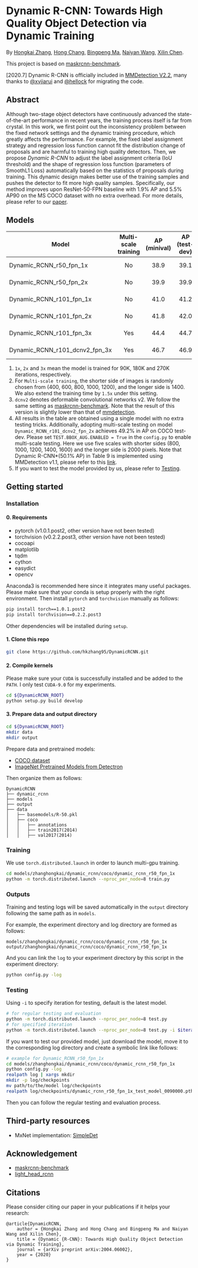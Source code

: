 # Dynamic R-CNN: Towards High Quality Object Detection via Dynamic Training

By [Hongkai Zhang](https://hkzhang95.github.io/), [Hong Chang](https://scholar.google.com/citations?user=LX6MnNsAAAAJ&hl=en), [Bingpeng Ma](http://people.ucas.edu.cn/~bpma), [Naiyan Wang](https://winsty.net/), [Xilin Chen](http://vipl.ict.ac.cn/en/people/~xlchen).

This project is based on [maskrcnn-benchmark](https://github.com/facebookresearch/maskrcnn-benchmark).

[2020.7] Dynamic R-CNN is officially included in [MMDetection V2.2](https://github.com/open-mmlab/mmdetection/tree/master/configs/dynamic_rcnn), many thanks to [@xvjiarui](https://github.com/xvjiarui) and [@hellock](https://github.com/hellock) for migrating the code.

## Abstract

Although two-stage object detectors have continuously advanced the state-of-the-art performance in recent years, the training process itself is far from crystal. In this work, we first point out the inconsistency problem between the fixed network settings and the dynamic training procedure, which greatly affects the performance. For example, the fixed label assignment strategy and regression loss function cannot fit the distribution change of proposals and are harmful to training high quality detectors. Then, we propose *Dynamic R-CNN* to adjust the label assignment criteria (IoU threshold) and the shape of regression loss function (parameters of SmoothL1 Loss) automatically based on the statistics of proposals during training. This dynamic design makes better use of the training samples and pushes the detector to fit more high quality samples. Specifically, our method improves upon ResNet-50-FPN baseline with 1.9% AP and 5.5% AP90 on the MS COCO dataset with no extra overhead. For more details, please refer to our [paper](https://arxiv.org/abs/2004.06002).

## Models

Model | Multi-scale training | AP (minival) | AP (test-dev) | Trained model
--- |:---:|:---:|:---:|:---:
Dynamic_RCNN_r50_fpn_1x | No | 38.9 | 39.1 | [Google Drive](https://drive.google.com/open?id=1vFKc3FIw26uMTY92cyME0hcHbr5f4MR1)
Dynamic_RCNN_r50_fpn_2x | No | 39.9 | 39.9 | [Google Drive](https://drive.google.com/open?id=1zHXIshC7qbK_Jn9BiribtaJ1pe_NZ6WL)
Dynamic_RCNN_r101_fpn_1x | No | 41.0 | 41.2 | [Google Drive](https://drive.google.com/open?id=1ARhu8Eynnbj1R4Oh-_mw1UZ4WsLg9kQK)
Dynamic_RCNN_r101_fpn_2x | No | 41.8 | 42.0 | [Google Drive](https://drive.google.com/open?id=16eS1W39hnYtwsOLoQ5xTrYxAvlB689Xi)
Dynamic_RCNN_r101_fpn_3x | Yes | 44.4 | 44.7 | [Google Drive](https://drive.google.com/open?id=19NxzuMBQf2H7MAzflhg6_TgkPgz4AvyC)
Dynamic_RCNN_r101_dcnv2_fpn_3x | Yes | 46.7 | 46.9 | [Google Drive](https://drive.google.com/open?id=1VGFsaPZRrQ4dSV8APDTaueCEzu4dKSVM)

1. `1x`, `2x` and `3x` mean the model is trained for 90K, 180K and 270K iterations, respectively.
2. For `Multi-scale training`, the shorter side of images is randomly chosen from (400, 600, 800, 1000, 1200), and the longer side is 1400. We also extend the training time by `1.5x` under this setting.
3. `dcnv2` denotes deformable convolutional networks v2. We follow the same setting as [maskrcnn-benchmark](https://github.com/facebookresearch/maskrcnn-benchmark). Note that the result of this version is slightly lower than that of [mmdetection](https://github.com/open-mmlab/mmdetection).
4. All results in the table are obtained using a single model with no extra testing tricks. Additionally, adopting multi-scale testing on model `Dynamic_RCNN_r101_dcnv2_fpn_2x` achieves 49.2% in AP on COCO test-dev. Please set `TEST.BBOX_AUG.ENABLED = True` in the `config.py` to enable multi-scale testing. Here we use five scales with shorter sides (800, 1000, 1200, 1400, 1600) and the longer side is 2000 pixels. Note that Dynamic R-CNN*(50.1% AP) in Table 9 is implemented using MMDetection v1.1, please refer to this [link](https://github.com/hkzhang95/DynamicRCNN-mmdetV1.1/blob/master/configs/dynamic_rcnn).
5. If you want to test the model provided by us, please refer to [Testing](#Testing).

## Getting started

### Installation
#### 0. Requirements
- pytorch (v1.0.1.post2, other version have not been tested)
- torchvision (v0.2.2.post3, other version have not been tested)
- cocoapi
- matplotlib
- tqdm
- cython
- easydict
- opencv

Anaconda3 is recommended here since it integrates many useful packages. Please make sure that your conda is setup properly with the right environment. Then install `pytorch` and `torchvision` manually as follows:

```bash
pip install torch==1.0.1.post2
pip install torchvision==0.2.2.post3
```

Other dependencies will be installed during `setup`.

#### 1. Clone this repo

```bash
git clone https://github.com/hkzhang95/DynamicRCNN.git
```

#### 2. Compile kernels

Please make sure your `CUDA` is successfully installed and be added to the `PATH`. I only test `CUDA-9.0` for my experiments.

```bash
cd ${DynamicRCNN_ROOT}
python setup.py build develop
```

#### 3. Prepare data and output directory

```bash
cd ${DynamicRCNN_ROOT}
mkdir data
mkdir output
```

Prepare data and pretrained models:
- [COCO dataset](http://cocodataset.org/#download)
- [ImageNet Pretrained Models from Detectron](https://github.com/facebookresearch/Detectron/blob/master/MODEL_ZOO.md#imagenet-pretrained-models)

Then organize them as follows:

```
DynamicRCNN
├── dynamic_rcnn
├── models
├── output
├── data
│   ├── basemodels/R-50.pkl
│   ├── coco
│   │   ├── annotations
│   │   ├── train2017(2014)
│   │   ├── val2017(2014)
```

### Training

We use `torch.distributed.launch` in order to launch multi-gpu training.

```bash
cd models/zhanghongkai/dynamic_rcnn/coco/dynamic_rcnn_r50_fpn_1x
python -m torch.distributed.launch --nproc_per_node=8 train.py
```

### Outputs

Training and testing logs will be saved automatically in the `output` directory following the same path as in `models`.

For example, the experiment directory and log directory are formed as follows:

```
models/zhanghongkai/dynamic_rcnn/coco/dynamic_rcnn_r50_fpn_1x
output/zhanghongkai/dynamic_rcnn/coco/dynamic_rcnn_r50_fpn_1x
```

And you can link the `log` to your experiment directory by this script in the experiment directory:

```bash
python config.py -log
```

### Testing

Using `-i` to specify iteration for testing, default is the latest model.

```bash
# for regular testing and evaluation
python -m torch.distributed.launch --nproc_per_node=8 test.py
# for specified iteration
python -m torch.distributed.launch --nproc_per_node=8 test.py -i $iteration_number
```

If you want to test our provided model, just download the model, move it to the corresponding log directory and create a symbolic link like follows:

```bash
# example for Dynamic_RCNN_r50_fpn_1x
cd models/zhanghongkai/dynamic_rcnn/coco/dynamic_rcnn_r50_fpn_1x
python config.py -log
realpath log | xargs mkdir
mkdir -p log/checkpoints
mv path/to/the/model log/checkpoints
realpath log/checkpoints/dynamic_rcnn_r50_fpn_1x_test_model_0090000.pth last_checkpoint | xargs ln -s
```

Then you can follow the regular testing and evaluation process.

## Third-party resources

- MxNet implementation: [SimpleDet](https://github.com/TuSimple/simpledet)

## Acknowledgement

- [maskrcnn-benchmark](https://github.com/facebookresearch/maskrcnn-benchmark)
- [light_head_rcnn](https://github.com/zengarden/light_head_rcnn)

## Citations

Please consider citing our paper in your publications if it helps your research:

```
@article{DynamicRCNN,
    author = {Hongkai Zhang and Hong Chang and Bingpeng Ma and Naiyan Wang and Xilin Chen},
    title = {Dynamic {R-CNN}: Towards High Quality Object Detection via Dynamic Training},
    journal = {arXiv preprint arXiv:2004.06002},
    year = {2020}
}
```
